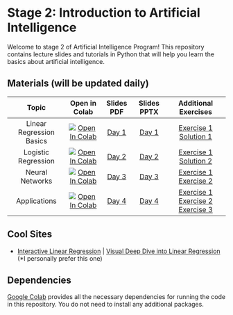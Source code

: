 # Stage 2: Introduction to Artificial Intelligence

Welcome to stage 2 of Artificial Intelligence Program! This repository contains lecture slides and tutorials in Python that will help you learn the basics about artificial intelligence.

## Materials (will be updated daily)

| Topic  | Open in Colab|  Slides PDF | Slides PPTX | Additional Exercises
| :---:         |     :---:      |  :---: |  :---: | :---:
| Linear Regression Basics | [![Open In Colab](https://colab.research.google.com/assets/colab-badge.svg)](https://colab.research.google.com/drive/1RO4NO8q9oceZqDzMGeY4PAiTk2cBr765?usp=sharing)| [Day 1](./Lectures/Day-1.pdf) | [Day 1](./Lectures/Day-1.pptx)| [Exercise 1](./Exercises/day1_Linear_Regression_Basics.ipynb) [Solution 1](./Solutions/day1_Linear_Regression_Basics.ipynb)
| Logistic Regression | [![Open In Colab](https://colab.research.google.com/assets/colab-badge.svg)](https://colab.research.google.com/drive/1-KFRuzCz5bBOEGhiO_9-2afE1yQmyN0E?usp=sharing) | [Day 2](./Lectures/Day-2.pdf)  | [Day 2](./Lectures/Day-2.pptx)|  [Exercise 1](./Exercises/Hands-on-session-Day-2.ipynb) [Solution 2](./Solutions/day1_Linear_Regression_Basics.ipynb)
| Neural Networks | [![Open In Colab](https://colab.research.google.com/assets/colab-badge.svg)]()| [Day 3](./Lectures/Day-3.pdf) | [Day 3](./Lectures/Day-3.pptx)|  [Exercise 1]() [Exercise 2]()
| Applications | [![Open In Colab](https://colab.research.google.com/assets/colab-badge.svg)]()| [Day 4]() | [Day 4]()|  [Exercise 1]() [Exercise 2]() [Exercise 3]()

## Cool Sites

- [Interactive Linear Regression](https://observablehq.com/@yizhe-ang/interactive-visualization-of-linear-regression) | [Visual Deep Dive into Linear Regression](https://mlu-explain.github.io/linear-regression/) (*I personally prefer this one)

## Dependencies

[Google Colab](https://colab.research.google.com) provides all the necessary dependencies for running the code in this repository. You do not need to install any additional packages.
